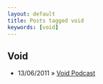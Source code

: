 ```yaml
---
layout: default
title: Posts tagged void
keywords: [void]
---
```

<h2 class="category">Void</h2>
<ul class="posts">
<li>
<p>
<span class="date">13/06/2011</span> &raquo; 
<a href="/blog/void-podcast">Void Podcast</a>
</p>
</li> 
</ul>
